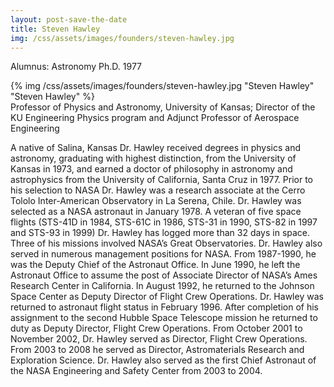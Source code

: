 ```yaml
---
layout: post-save-the-date
title: Steven Hawley
img: /css/assets/images/founders/steven-hawley.jpg
---
```


Alumnus: Astronomy Ph.D. 1977

<div class="caption">{% img /css/assets/images/founders/steven-hawley.jpg "Steven Hawley" "Steven Hawley" %}</div> Professor of Physics and Astronomy, University of Kansas;  Director of the KU Engineering Physics program and Adjunct Professor of Aerospace Engineering

A native of Salina, Kansas Dr. Hawley received degrees in physics and astronomy, graduating with highest distinction, from the University of Kansas in 1973, and earned a doctor of philosophy in astronomy and astrophysics from the University of California, Santa Cruz in 1977.  Prior to his selection to NASA Dr. Hawley was a research associate at the Cerro Tololo Inter-American Observatory in La Serena, Chile. Dr. Hawley was selected as a NASA astronaut in January 1978.  A veteran of five space flights (STS-41D in 1984, STS-61C in 1986, STS-31 in 1990, STS-82 in 1997 and STS-93 in 1999) Dr. Hawley has logged more than 32 days in space. Three of his missions involved NASA’s Great Observatories.  Dr. Hawley also served in numerous management positions for NASA. From 1987-1990, he was the Deputy Chief of the Astronaut Office.  In June 1990, he left the Astronaut Office to assume the post of Associate Director of NASA’s Ames Research Center in California.  In August 1992, he returned to the Johnson Space Center as Deputy Director of Flight Crew Operations.  Dr. Hawley was returned to astronaut flight status in February 1996.  After completion of his assignment to the second Hubble Space Telescope mission he returned to duty as Deputy Director, Flight Crew Operations.  From October 2001 to November 2002, Dr. Hawley served as Director, Flight Crew Operations.   From 2003 to 2008 he served as Director, Astromaterials Research and Exploration Science.  Dr. Hawley also served as the first Chief Astronaut of the NASA Engineering and Safety Center from 2003 to 2004.


